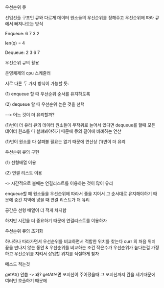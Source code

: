 우선순위 큐

선입선출 구조인 큐와 다르게 데이터 원소들의 우선순위를 정해주고 우선순위에 따라 큐에서 빠져나오는 방식

Enqueue: 6 7 3 2

len(q) = 4

Dequeue: 2 3 6 7



우선순위 큐의 활용

운영체제의 cpu 스케줄러

서로 다른 두 가지 방식이 가능할 듯:

(1) enqueue 할 때 우선순위 순서를 유지하도록

(2) dequeue 할 때 우선순위 높은 것을 선택

--> 어느 것이 더 유리할까?

(1)번이 더 유리 큐의 데이터 원소들이 무작위로 늘어서 있다면 dequeue를 할때 모든 데이터 원소를 다 살펴봐야하기 때문에 큐의 길이에 비례하는 연산

(1)번이 원소를 다 살펴볼 필요는 없기 때문에 연산상 (1)번이 더 유리



우선순위 큐의 구현

(1) 선형배열 이용

(2) 연결 리스트 이용

-> 시간적으로 볼때는 연결리스트를 이용하는 것이 많이 유리

enqueue할 때 원소들을 우선순위에 따라서 줄을 지어서 그 순서대로 유지해야하기 때문에 중간 지역에 넣을 때 연결 리스트가 더 유리

공간은 선형 배열이 더 적게 차지함

하지만 시간을 더 중요하기 때문에 연결리스트를 이용하자



우선순위 큐의 초기화

하나하나 따라가면서 우선순위를 비교하면서 적합한 위치를 찾는다 curr 의 처음 위치 끝을 만나지 않는 동안 & 우선순위를 비교하는 조건 작은수가 우선순위가 높다는걸 가정하고 우선순위를 지켜서 삽입할 위치를 적절하게 찾자

메소드 적는것

getAt() 안씀 -> 왜? getAt쓰면 포지션이 주어졌을때 그 포지션까지 칸을 세기때문에 여러번 호출하기 때문에 
